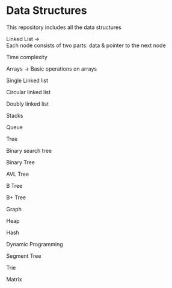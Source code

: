 # Data Structures
This repository includes all the data structures

Linked List	->  
Each node consists of two parts: data & pointer to the next node

Time complexity

Arrays -> Basic operations on arrays

Single Linked list	

Circular linked list	

Doubly linked list	

Stacks	

Queue	

Tree	

Binary search tree	

Binary Tree	

AVL Tree	

B Tree	

B+ Tree	

Graph	

Heap	

Hash	

Dynamic Programming	

Segment Tree	

Trie	

Matrix


	

